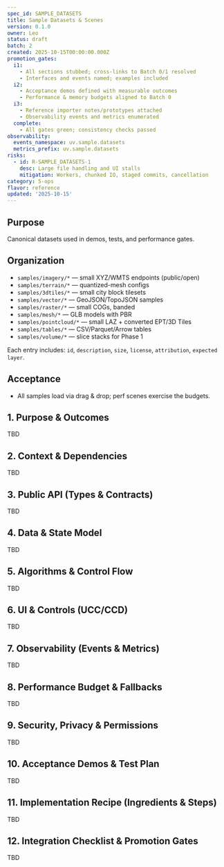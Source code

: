 ```yaml
---
spec_id: SAMPLE_DATASETS
title: Sample Datasets & Scenes
version: 0.1.0
owner: Leo
status: draft
batch: 2
created: 2025-10-15T00:00:00.000Z
promotion_gates:
  i1:
    - All sections stubbed; cross-links to Batch 0/1 resolved
    - Interfaces and events named; examples included
  i2:
    - Acceptance demos defined with measurable outcomes
    - Performance & memory budgets aligned to Batch 0
  i3:
    - Reference importer notes/prototypes attached
    - Observability events and metrics enumerated
  complete:
    - All gates green; consistency checks passed
observability:
  events_namespace: uv.sample.datasets
  metrics_prefix: uv.sample.datasets
risks:
  - id: R-SAMPLE_DATASETS-1
    desc: Large file handling and UI stalls
    mitigation: Workers, chunked IO, staged commits, cancellation
category: 5-ops
flavor: reference
updated: '2025-10-15'
---
```


## Purpose
Canonical datasets used in demos, tests, and performance gates.

## Organization
- `samples/imagery/*` — small XYZ/WMTS endpoints (public/open)
- `samples/terrain/*` — quantized-mesh configs
- `samples/3dtiles/*` — small city block tilesets
- `samples/vector/*` — GeoJSON/TopoJSON samples
- `samples/raster/*` — small COGs, banded
- `samples/mesh/*` — GLB models with PBR
- `samples/pointcloud/*` — small LAZ + converted EPT/3D Tiles
- `samples/tables/*` — CSV/Parquet/Arrow tables
- `samples/volume/*` — slice stacks for Phase 1

Each entry includes: `id`, `description`, `size`, `license`, `attribution`, `expected layer`.

## Acceptance
- All samples load via drag & drop; perf scenes exercise the budgets.

## 1. Purpose & Outcomes
TBD


## 2. Context & Dependencies
TBD


## 3. Public API (Types & Contracts)
TBD


## 4. Data & State Model
TBD


## 5. Algorithms & Control Flow
TBD


## 6. UI & Controls (UCC/CCD)
TBD


## 7. Observability (Events & Metrics)
TBD


## 8. Performance Budget & Fallbacks
TBD


## 9. Security, Privacy & Permissions
TBD


## 10. Acceptance Demos & Test Plan
TBD


## 11. Implementation Recipe (Ingredients & Steps)
TBD


## 12. Integration Checklist & Promotion Gates
TBD
